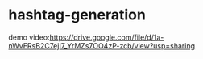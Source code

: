 # hashtag-generation
demo video:https://drive.google.com/file/d/1a-nWvFRsB2C7ejI7_YrMZs7OO4zP-zcb/view?usp=sharing
